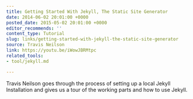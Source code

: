 ```yaml
---
title: Getting Started With Jekyll, The Static Site Generator
date: 2014-06-02 20:01:00 +0000
posted_date: 2015-05-02 20:01:00 +0000
editor_recommends: ''
content_type: Tutorial
slug: links/getting-started-with-jekyll-the-static-site-generator
source: Travis Neilson
link: https://youtu.be/iWowJBRMtpc
related_tools:
- tool/jekyll.md

---
```

Travis Neilson goes through the process of setting up a local Jekyll Installation and gives us a tour of the working parts and how to use Jekyll.
